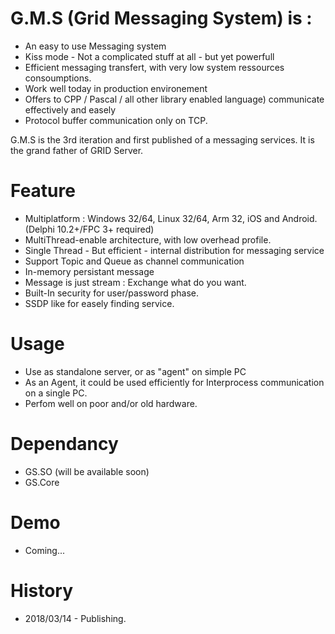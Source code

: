 # G.M.S (Grid Messaging System) is : 

- An easy to use Messaging system
- Kiss mode - Not a complicated stuff at all - but yet powerfull
- Efficient messaging transfert, with very low system ressources consoumptions.
- Work well today in production environement
- Offers to CPP / Pascal / all other library enabled language) communicate effectively and easely
- Protocol buffer communication only on TCP.

G.M.S is the 3rd iteration and first published of a messaging services. It is the grand father of GRID Server.


# Feature

- Multiplatform : Windows 32/64, Linux 32/64, Arm 32, iOS and Android. (Delphi 10.2+/FPC 3+ required)
- MultiThread-enable architecture, with low overhead profile.
- Single Thread - But efficient - internal distribution for messaging service
- Support Topic and Queue as channel communication
- In-memory persistant message
- Message is just stream : Exchange what do you want.
- Built-In security for user/password phase.
- SSDP like for easely finding service.

# Usage

- Use as standalone server, or as "agent" on simple PC
- As an Agent, it could be used efficiently for Interprocess communication on a single PC. 
- Perfom well on poor and/or old hardware. 

# Dependancy

- GS.SO (will be available soon)
- GS.Core

# Demo

- Coming...

# History

- 2018/03/14 - Publishing.
